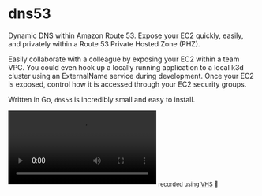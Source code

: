 # dns53

Dynamic DNS within Amazon Route 53. Expose your EC2 quickly, easily, and privately within a Route 53 Private Hosted Zone (PHZ).

Easily collaborate with a colleague by exposing your EC2 within a team VPC. You could even hook up a locally running application to a local k3d cluster using an ExternalName service during development. Once your EC2 is exposed, control how it is accessed through your EC2 security groups.

Written in Go, `dns53` is incredibly small and easy to install.

<div>
    <video controls>
        <source src="./static/dns53.webm" type="video/webm">
        <source src="./static/dns53.mp4" type="video/mp4">
    </video>
    <sub>recorded using <a href="https://github.com/charmbracelet/vhs" target="_blank">VHS</a> 💜</sub>
</div>
